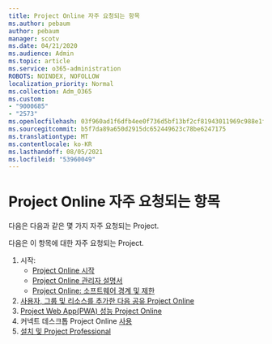 ```yaml
---
title: Project Online 자주 요청되는 항목
ms.author: pebaum
author: pebaum
manager: scotv
ms.date: 04/21/2020
ms.audience: Admin
ms.topic: article
ms.service: o365-administration
ROBOTS: NOINDEX, NOFOLLOW
localization_priority: Normal
ms.collection: Adm_O365
ms.custom:
- "9000685"
- "2573"
ms.openlocfilehash: 03f960ad1f6dfb4ee0f736d5bf13bf2cf81943011969c988e1f49e9dfa12ea84
ms.sourcegitcommit: b5f7da89a650d2915dc652449623c78be6247175
ms.translationtype: MT
ms.contentlocale: ko-KR
ms.lasthandoff: 08/05/2021
ms.locfileid: "53960049"
---
```

# <a name="project-online-frequently-requested-topics"></a>Project Online 자주 요청되는 항목

다음은 다음과 같은 몇 가지 자주 요청되는 Project.

다음은 이 항목에 대한 자주 요청되는 Project.
1.  시작: 
    -   [Project Online 시작](https://docs.microsoft.com/projectonline/get-started-with-project-online) 
    -   [Project Online 관리자 설명서](https://docs.microsoft.com/projectonline/project-online) 
    -   [Project Online: 소프트웨어 경계 및 제한](https://docs.microsoft.com/ProjectOnline/project-online-software-boundaries-and-limits) 
2.  [사용자, 그룹 및 리소스를 추가한 다음 공유 Project Online](https://docs.microsoft.com/projectonline/step-2-add-people-to-project-online) 
3.  [Project Web App(PWA) 성능 Project Online](https://docs.microsoft.com/projectonline/tune-project-online-performance)
4.  커넥트 데스크톱 Project Online [사용](https://docs.microsoft.com/projectonline/connect-to-project-online-with-the-project-online-desktop-client) 
5.  [설치 및 Project Professional](https://support.office.com/article/install-project-7059249b-d9fe-4d61-ab96-5c5bf435f281) 

